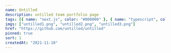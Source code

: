 ```yaml
---
name: Untilled
description: untilled team portfolio page
tags: [{ name: "next.js", color: "#000000" }, { name: "typescript", color: "#3178C6" }]
imgs: ["untilled1.png", "untilled2.png", "untilled3.png"]
href: "https://github.com/untilled/untilled"
pinned: true
sort: 1
createdAt: "2021-11-10"
---
```

